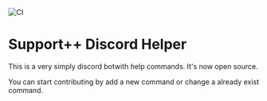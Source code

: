![CI](https://github.com/Support-pp/discord-bot/workflows/CI/badge.svg?branch=master)

# Support++ Discord Helper
This is a very simply discord botwith help commands.
It's now open source. 

You can start contributing by add a new command or change a already exist command. 
